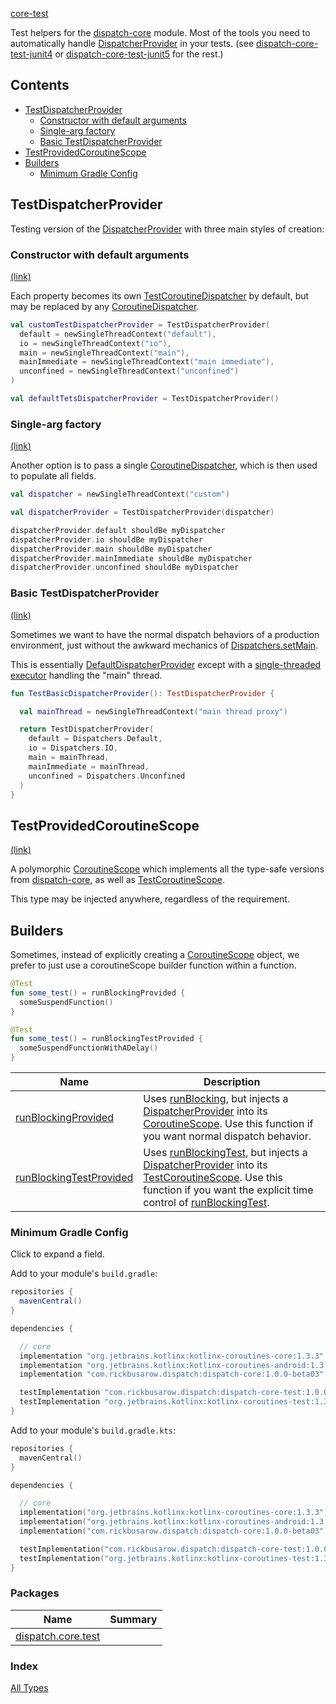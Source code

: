 [core-test](./index.md)

Test helpers for the [dispatch-core](https://rbusarow.github.io/Dispatch/core//index.html) module.  Most of the tools you need to automatically handle [DispatcherProvider](https://rbusarow.github.io/Dispatch/core//dispatch.core/-dispatcher-provider/index.html) in your tests.  (see [dispatch-core-test-junit4](https://rbusarow.github.io/Dispatch/core-test-junit4//index.html) or [dispatch-core-test-junit5](https://rbusarow.github.io/Dispatch/core-test-junit5//index.html) for the rest.)

## Contents

* [TestDispatcherProvider](#testdispatcherprovider)
  * [Constructor with default arguments](#constructor-with-default-arguments)
  * [Single-arg factory](#single-arg-factory)
  * [Basic TestDispatcherProvider](#basic-testdispatcherprovider)
* [TestProvidedCoroutineScope](#testprovidedcoroutinescope)
* [Builders](#builders)
  * [Minimum Gradle Config](#minimum-gradle-config)

## TestDispatcherProvider

Testing version of the [DispatcherProvider](https://rbusarow.github.io/Dispatch/core//dispatch.core/-dispatcher-provider/index.html) with three main styles of creation:

### Constructor with default arguments

[(link)](https://rbusarow.github.io/Dispatch/core-test//dispatch.core.test/-test-dispatcher-provider/index.html)

Each property becomes its own [TestCoroutineDispatcher](https://kotlin.github.io/kotlinx.coroutines/kotlinx-coroutines-test/kotlinx.coroutines.test/-test-coroutine-dispatcher/index.html) by default, but may be replaced by any [CoroutineDispatcher](https://kotlin.github.io/kotlinx.coroutines/kotlinx-coroutines-core/kotlinx.coroutines/-coroutine-dispatcher/index.html).

``` kotlin
val customTestDispatcherProvider = TestDispatcherProvider(
  default = newSingleThreadContext("default"),
  io = newSingleThreadContext("io"),
  main = newSingleThreadContext("main"),
  mainImmediate = newSingleThreadContext("main immediate"),
  unconfined = newSingleThreadContext("unconfined")
)

val defaultTetsDispatcherProvider = TestDispatcherProvider()
```

### Single-arg factory

[(link)](https://rbusarow.github.io/Dispatch/core-test//dispatch.core.test/-test-dispatcher-provider/index.html)

Another option is to pass a single [CoroutineDispatcher](https://kotlin.github.io/kotlinx.coroutines/kotlinx-coroutines-core/kotlinx.coroutines/-coroutine-dispatcher/index.html), which is then used to populate all fields.

``` kotlin
val dispatcher = newSingleThreadContext("custom")

val dispatcherProvider = TestDispatcherProvider(dispatcher)

dispatcherProvider.default shouldBe myDispatcher
dispatcherProvider.io shouldBe myDispatcher
dispatcherProvider.main shouldBe myDispatcher
dispatcherProvider.mainImmediate shouldBe myDispatcher
dispatcherProvider.unconfined shouldBe myDispatcher
```

### Basic TestDispatcherProvider

[(link)](https://rbusarow.github.io/Dispatch/core-test//dispatch.core.test/-test-dispatcher-provider/index.html)

Sometimes we want to have the normal dispatch behaviors of a production environment,
just without the awkward mechanics of [Dispatchers.setMain](https://kotlin.github.io/kotlinx.coroutines/kotlinx-coroutines-test/kotlinx.coroutines.test/kotlinx.coroutines.-dispatchers/set-main.html).

This is essentially [DefaultDispatcherProvider](https://rbusarow.github.io/Dispatch/core//dispatch.core/-default-dispatcher-provider/index.html) except with a [single-threaded executor](https://kotlin.github.io/kotlinx.coroutines/kotlinx-coroutines-core/kotlinx.coroutines/new-single-thread-context.html) handling the "main" thread.

``` kotlin
fun TestBasicDispatcherProvider(): TestDispatcherProvider {

  val mainThread = newSingleThreadContext("main thread proxy")

  return TestDispatcherProvider(
    default = Dispatchers.Default,
    io = Dispatchers.IO,
    main = mainThread,
    mainImmediate = mainThread,
    unconfined = Dispatchers.Unconfined
  )
}
```

## TestProvidedCoroutineScope

[(link)](https://rbusarow.github.io/Dispatch/core-test//dispatch.core.test/-test-provided-coroutine-scope/index.html)

A polymorphic [CoroutineScope](https://kotlin.github.io/kotlinx.coroutines/kotlinx-coroutines-core/kotlinx.coroutines/coroutine-scope.html) which implements all the type-safe versions from [dispatch-core](https://rbusarow.github.io/Dispatch/core//index.html), as well as [TestCoroutineScope](https://kotlin.github.io/kotlinx.coroutines/kotlinx-coroutines-test/kotlinx.coroutines.test/-test-coroutine-scope/index.html).

This type may be injected anywhere, regardless of the requirement.

## Builders

Sometimes, instead of explicitly creating a [CoroutineScope](https://kotlin.github.io/kotlinx.coroutines/kotlinx-coroutines-core/kotlinx.coroutines/coroutine-scope.html) object, we prefer to just use a coroutineScope builder function within a function.

``` kotlin
@Test
fun some_test() = runBlockingProvided {
  someSuspendFunction()
}

@Test
fun some_test() = runBlockingTestProvided {
  someSuspendFunctionWithADelay()
}
```

| **Name**                   | **Description**
| -------------------        | ---------------
| [runBlockingProvided](https://rbusarow.github.io/Dispatch/core-test//dispatch.core.test/run-blocking-provided.html)      | Uses [runBlocking](https://kotlin.github.io/kotlinx.coroutines/kotlinx-coroutines-core/kotlinx.coroutines/run-blocking.html), but injects a [DispatcherProvider](https://rbusarow.github.io/Dispatch/core//dispatch.core/-dispatcher-provider/index.html) into its [CoroutineScope](https://kotlin.github.io/kotlinx.coroutines/kotlinx-coroutines-core/kotlinx.coroutines/coroutine-scope.html).  Use this function if you want normal dispatch behavior.
| [runBlockingTestProvided](https://rbusarow.github.io/Dispatch/core-test//dispatch.core.test/run-blocking-test-provided.html)  | Uses [runBlockingTest](https://kotlin.github.io/kotlinx.coroutines/kotlinx-coroutines-test/kotlinx.coroutines.test/run-blocking-test.html), but injects a [DispatcherProvider](https://rbusarow.github.io/Dispatch/core//dispatch.core/-dispatcher-provider/index.html) into its [TestCoroutineScope](https://kotlin.github.io/kotlinx.coroutines/kotlinx-coroutines-test/kotlinx.coroutines.test/-test-coroutine-scope/index.html).  Use this function if you want the explicit time control of [runBlockingTest](https://kotlin.github.io/kotlinx.coroutines/kotlinx-coroutines-test/kotlinx.coroutines.test/run-blocking-test.html).

### Minimum Gradle Config

Click to expand a field.

Add to your module's `build.gradle`:

``` groovy
repositories {
  mavenCentral()
}

dependencies {

  // core
  implementation "org.jetbrains.kotlinx:kotlinx-coroutines-core:1.3.3"
  implementation "org.jetbrains.kotlinx:kotlinx-coroutines-android:1.3.3"
  implementation "com.rickbusarow.dispatch:dispatch-core:1.0.0-beta03"

  testImplementation "com.rickbusarow.dispatch:dispatch-core-test:1.0.0-beta03"
  testImplementation "org.jetbrains.kotlinx:kotlinx-coroutines-test:1.3.3"
}
```

Add to your module's `build.gradle.kts`:

``` kotlin
repositories {
  mavenCentral()
}

dependencies {

  // core
  implementation("org.jetbrains.kotlinx:kotlinx-coroutines-core:1.3.3")
  implementation("org.jetbrains.kotlinx:kotlinx-coroutines-android:1.3.3")
  implementation("com.rickbusarow.dispatch:dispatch-core:1.0.0-beta03")

  testImplementation("com.rickbusarow.dispatch:dispatch-core-test:1.0.0-beta03")
  testImplementation("org.jetbrains.kotlinx:kotlinx-coroutines-test:1.3.3")
}
```

### Packages

| Name | Summary |
|---|---|
| [dispatch.core.test](dispatch.core.test/index.md) |  |

### Index

[All Types](alltypes/index.md)